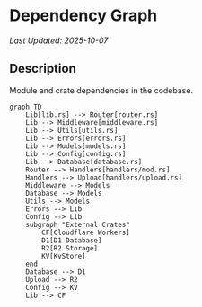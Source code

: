 # Dependency Graph

_Last Updated: 2025-10-07_

## Description

Module and crate dependencies in the codebase.

<!--@auto:diagram:deps:start-->

```mermaid
graph TD
    Lib[lib.rs] --> Router[router.rs]
    Lib --> Middleware[middleware.rs]
    Lib --> Utils[utils.rs]
    Lib --> Errors[errors.rs]
    Lib --> Models[models.rs]
    Lib --> Config[config.rs]
    Lib --> Database[database.rs]
    Router --> Handlers[handlers/mod.rs]
    Handlers --> Upload[handlers/upload.rs]
    Middleware --> Models
    Database --> Models
    Utils --> Models
    Errors --> Lib
    Config --> Lib
    subgraph "External Crates"
        CF[Cloudflare Workers]
        D1[D1 Database]
        R2[R2 Storage]
        KV[KvStore]
    end
    Database --> D1
    Upload --> R2
    Config --> KV
    Lib --> CF
```

<!--@auto:diagram:deps:end-->
